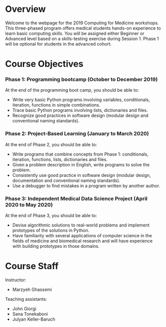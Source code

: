 # Overview

Welcome to the webpage for the 2019 Computing for Medicine workshops.
This three-phased program offers medical students hands-on experience to learn basic computing skills. You will be assigned either Beginner or Advanced level based on a skills-testing exercise during Session 1. Phase 1 will be optional for students in the advanced cohort.


# Course Objectives

### Phase 1: Programming bootcamp (October to December 2019)
At the end of the programming boot camp, you should be able to:
- Write very basic Python programs involving variables, conditionals, iteration, functions in simple combinations.
- Trace basic Python programs involving lists, dictionaries and files.
- Recognize good practices in software design (modular design and conventional naming standards).

### Phase 2: Project-Based Learning (January to March 2020)
At the end of Phase 2, you should be able to:
- Write programs that combine concepts from Phase 1: conditionals, iteration, functions, lists, dictionaries and files.
- Given a problem description in English, write programs to solve the problem.
- Consistently use good practice in software design (modular design, documentation and conventional naming standards).
- Use a debugger to find mistakes in a program written by another author.

### Phase 3: Independent Medical Data Science Project (April 2020 to May 2020)
At the end of Phase 3, you should be able to:
- Devise algorithmic solutions to real-world problems and implement prototypes of the solutions in Python. 
- Have familiarity with several applications of computer science in the fields of medicine and biomedical research and will have experience with building prototypes in those domains.


# Course Staff

Instructor:
- Marzyeh Ghassemi

Teaching assistants:
- John Giorgi
- Sana Tonekaboni
- Julyan Keller-Baruch

